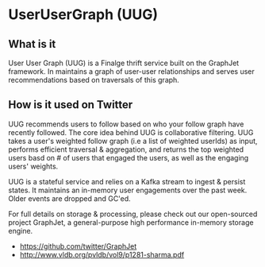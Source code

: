 # UserUserGraph (UUG)

## What is it
User User Graph (UUG) is a Finalge thrift service built on the GraphJet framework. In maintains a graph of user-user relationships and serves user recommendations based on traversals of this graph.

## How is it used on Twitter
UUG recommends users to follow based on who your follow graph have recently followed.
The core idea behind UUG is collaborative filtering. UUG takes a user's weighted follow graph (i.e a list of weighted userIds) as input, 
performs efficient traversal & aggregation, and returns the top weighted users basd on # of users that engaged the users, as well as 
the engaging users' weights.

UUG is a stateful service and relies on a Kafka stream to ingest & persist states. It maintains an in-memory user engagements over the past 
week. Older events are dropped and GC'ed. 

For full details on storage & processing, please check out our open-sourced project GraphJet, a general-purpose high performance in-memory storage engine.
- https://github.com/twitter/GraphJet
- http://www.vldb.org/pvldb/vol9/p1281-sharma.pdf
